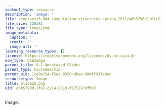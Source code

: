 ```yaml
---
content_type: resource
description: 'Image: '
file: /courses/6-004-computation-structures-spring-2017/a6b5790d1f81c2149319f5752970fb6d_Slide25.png
file_size: 228381
file_type: image/png
image_metadata:
  caption: ''
  credit: ''
  image-alt: ''
learning_resource_types: []
license: https://creativecommons.org/licenses/by-nc-sa/4.0/
ocw_type: OCWImage
parent_title: 6.1 Annotated Slides
parent_type: CourseSection
parent_uid: 1ce0a254-f5ec-8356-abea-088ff937a0ac
resourcetype: Image
title: Slide25.png
uid: a6b5790d-1f81-c214-9319-f5752970fb6d
---
```

Image: 